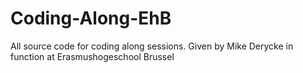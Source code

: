 # Coding-Along-EhB
All source code for coding along sessions. Given by Mike Derycke in function at Erasmushogeschool Brussel
